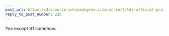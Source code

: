 ```yaml
---
post_url: https://discourse.onlinedegree.iitm.ac.in/t/tds-official-project1-discrepencies/171141/227
reply_to_post_number: 226
---
```

Yes except B1 somehow.